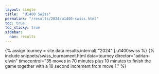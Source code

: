 ```yaml
---
layout: single
title:  "U1400 Swiss"
permalink: "/results/2024/u1400-swiss.html"
toc: true
toc_sticky: true
sidebar:
  nav: results
---
```


{% assign tourney = site.data.results.internal[ "2024" ].u1400swiss %}
{% include snippets/swiss_tournament.html data=tourney director="adrian-elwin" timecontrol="35 moves in 70 minutes plus 10 minutes to finish the game together with a 10 second increment from move 1." %}
